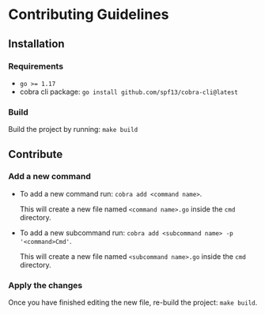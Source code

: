 # Contributing Guidelines

## Installation

### Requirements

- `go >= 1.17`
- cobra cli package: `go install github.com/spf13/cobra-cli@latest`

### Build

Build the project by running: `make build`

## Contribute

### Add a new command

- To add a new command run: `cobra add <command name>`.

  This will create a new file named `<command name>.go` inside the `cmd` directory.

- To add a new subcommand run: `cobra add <subcommand name> -p '<command>Cmd'`.

  This will create a new file named `<subcommand name>.go` inside the `cmd` directory.

### Apply the changes
Once you have finished editing the new file, re-build the project: `make build`.
